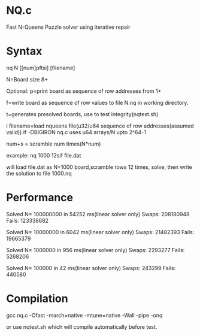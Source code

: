 # NQ.c

Fast N-Queens Puzzle solver using iterative repair

# Syntax

nq N [[num]pftsi] [filename]

N=Board size 8+

Optional:
p=print board as sequence of row addresses from 1+

f=write board as sequence of row values to file N.nq
in working directory.

t=generates presolved boards, use to test integrity(nqtest.sh)

i filename=load nqueens file(u32/u64 sequence of row addresses(assumed valid))
if -DBIGIRON nq.c uses u64 arrays/N upto 2^64-1 

num+s  = scramble num times(N*num)

example: nq 1000 12sif file.dat

will load file.dat as N=1000 board,scramble
rows 12 times, solve, then write
the solution to file 1000.nq

# Performance

Solved N= 100000000  in 54252 ms(linear solver only)
 Swaps: 208180948 Fails: 123338682 


Solved N= 10000000  in 6042 ms(linear solver only)
 Swaps: 21482393 Fails: 19665379 

 
Solved N= 1000000  in 956 ms(linear solver only)
 Swaps: 2293277 Fails: 5268206 


Solved N= 100000  in 42 ms(linear solver only)
 Swaps: 243299 Fails: 440580 
 

# Compilation


gcc nq.c -Ofast -march=native -mtune=native -Wall -pipe -onq

or use nqtest.sh which will compile automatically before test.
